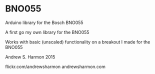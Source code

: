 # BNO055
Arduino library for the Bosch BNO055 

A first go my own library for the BNO055

Works with basic (unscaled) functionality on a breakout I made for the BNO055


Andrew S. Harmon 2015

flickr.com/andrewsharmon
andrewsharmon.com
